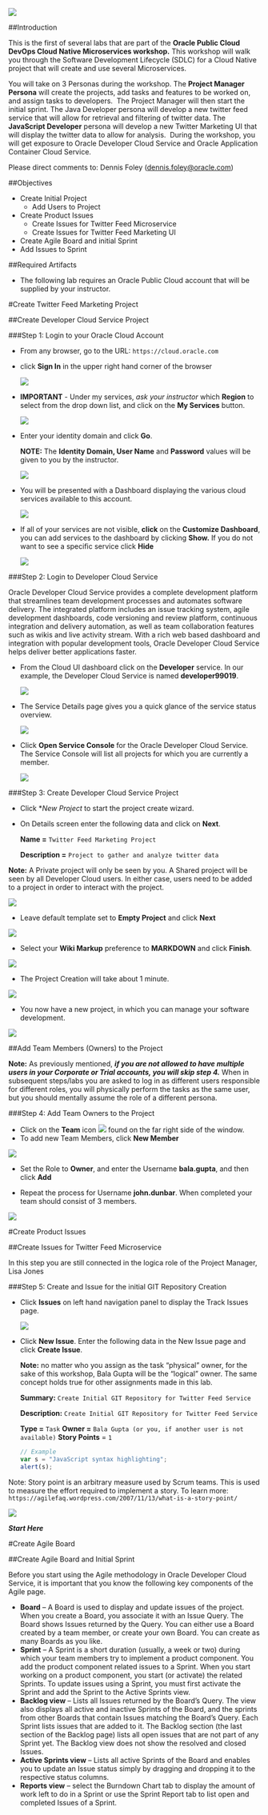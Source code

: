 
![](images/NATD.png)  

##Introduction

This is the first of several labs that are part of the **Oracle Public Cloud DevOps Cloud Native Microservices workshop.** This workshop will walk you through the Software Development Lifecycle (SDLC) for a Cloud Native project that will create and use several Microservices.

You will take on 3 Personas during the workshop. The **Project Manager Persona** will create the projects, add tasks and features to be worked on, and assign tasks to developers.  The Project Manager will then start the initial sprint. The Java Developer persona will develop a new twitter feed service that will allow for retrieval and filtering of twitter data. The **JavaScript Developer** persona will develop a new Twitter Marketing UI that will display the twitter data to allow for analysis.  During the workshop, you will get exposure to Oracle Developer Cloud Service and Oracle Application Container Cloud Service.

Please direct comments to: Dennis Foley (dennis.foley@oracle.com)

##Objectives
- Create Initial Project
    - Add Users to Project
- Create Product Issues
    - Create Issues for Twitter Feed Microservice
    - Create Issues for Twitter Feed Marketing UI
- Create Agile Board and initial Sprint
- Add Issues to Sprint

##Required Artifacts
- The following lab requires an Oracle Public Cloud account that will be supplied by your instructor.


#Create Twitter Feed Marketing Project

##Create Developer Cloud Service Project

###Step 1: Login to your Oracle Cloud Account
- From any browser, go to the URL:
    `https://cloud.oracle.com`

- click **Sign In** in the upper right hand corner of the browser

    ![](images/Picture1.png)

- **IMPORTANT** - Under my services, *ask your instructor* which **Region** to select from the drop down list, and click on the **My Services** button.

    ![](images/Picture2.png)

- Enter your identity domain and click **Go**.

    **NOTE:** The **Identity Domain, User Name** and **Password** values will be given to you by the instructor.

    ![](images/Picture3.png)
    
- You will be presented with a Dashboard displaying the various cloud services available to this account. 

    ![](images/Picture4.png)
    
- If all of your services are not visible, **click** on the **Customize Dashboard**, you can add services to the dashboard by clicking **Show.** If you do not want to see a specific service click **Hide**

    ![](images/Picture5.png)
    
###Step 2: Login to Developer Cloud Service

Oracle Developer Cloud Service provides a complete development platform that streamlines team development processes and automates software delivery. The integrated platform includes an issue tracking system, agile development dashboards, code versioning and review platform, continuous integration and delivery automation, as well as team collaboration features such as wikis and live activity stream. With a rich web based dashboard and integration with popular development tools, Oracle Developer Cloud Service helps deliver better applications faster.

- From the Cloud UI dashboard click on the **Developer** service. In our example, the Developer Cloud Service is named **developer99019**.

    ![](images/Picture6.png)
    
- The Service Details page gives you a quick glance of the service status overview.

    ![](images/Picture7.png)
    
- Click **Open Service Console** for the Oracle Developer Cloud Service. The Service Console will list all projects for which you are currently a member.

    ![](images/Picture8.png)

###Step 3: Create Developer Cloud Service Project

- Click **New Project* to start the project create wizard.
- On Details screen enter the following data and click on **Next**.

    **Name =** `Twitter Feed Marketing Project`

    **Description =** `Project to gather and analyze twitter data`
    
**Note:** A Private project will only be seen by you. A Shared project will be seen by all Developer Cloud users. In either case, users need to be added to a project in order to interact with the project.

![](images/Picture9.png)

- Leave default template set to **Empty Project** and click **Next**

![](images/Picture10.png)

- Select your **Wiki Markup** preference to **MARKDOWN** and click **Finish**.

![](images/Picture11.png)

- The Project Creation will take about 1 minute.

![](images/Picture12.png)

- You now have a new project, in which you can manage your software development.

![](images/Picture13.png)

##Add Team Members (Owners) to the Project

**Note:** As previously mentioned, **_if you are not allowed to have multiple users in your Corporate or Trial accounts, you will skip step 4._** When in subsequent steps/labs you are asked to log in as different users responsible for different roles, you will physically perform the tasks as the same user, but you should mentally assume the role of a different persona. 

###Step 4: Add Team Owners to the Project

- Click on the **Team** icon ![](images/TeamIcon.png) found on the far right side of the window.
- To add new Team Members, click **New Member**

![](images/Picture14.png)

- Set the Role to **Owner**, and enter the Username **bala.gupta**, and then click **Add**

- Repeat the process for Username **john.dunbar**. When completed your team should consist of 3 members.

![](images/Picture15.png)

#Create Product Issues

##Create Issues for Twitter Feed Microservice

In this step you are still connected in the logica role of the Project Manager, Lisa Jones

###Step 5: Create and Issue for the initial GIT Repository Creation

- Click **Issues** on left hand navigation panel to display the Track Issues page.

    ![](images/Picture16.png)

- Click **New Issue**. Enter the following data in the New Issue page and click **Create Issue**. 

    **Note:** no matter who you assign as the task “physical” owner, for the sake of this workshop, Bala Gupta will be the “logical” owner. The same concept holds true for other assignments made in this lab.

    **Summary:**
    `Create Initial GIT Repository for Twitter Feed Service`
    
    **Description:**
    `Create Initial GIT Repository for Twitter Feed Service`
    
    **Type =** `Task`
    **Owner =** `Bala Gupta (or you, if another user is not available)`
    **Story Points** = `1`
    
    ```javascript
    // Example
    var s = "JavaScript syntax highlighting";
    alert(s);
    ```
 
Note: Story point is an arbitrary measure used by Scrum teams. This is used to measure the effort required to implement a story. To learn more: `https://agilefaq.wordpress.com/2007/11/13/what-is-a-story-point/`

![](images/Picture17.png)

**_Start Here_**
    
#Create Agile Board

##Create Agile Board and Initial Sprint

Before you start using the Agile methodology in Oracle Developer Cloud Service, it is important that you know the following key components of the Agile page.

- **Board** – A Board is used to display and update issues of the project. When you create a Board, you associate it with an Issue Query. The Board shows Issues returned by the Query.
You can either use a Board created by a team member, or create your own Board. You can create as many Boards as you like.
- **Sprint** – A Sprint is a short duration (usually, a week or two) during which your team members try to implement a product component.
You add the product component related issues to a Sprint. When you start working on a product component, you start (or activate) the related Sprints. To update issues using a Sprint, you must first activate the Sprint and add the Sprint to the Active Sprints view.
- **Backlog view** – Lists all Issues returned by the Board’s Query. The view also displays all active and inactive Sprints of the Board, and the sprints from other Boards that contain Issues matching the Board’s Query.
Each Sprint lists issues that are added to it. The Backlog section (the last section of the Backlog page) lists all open issues that are not part of any Sprint yet. The Backlog view does not show the resolved and closed Issues.
- **Active Sprints view** – Lists all active Sprints of the Board and enables you to update an Issue status simply by dragging and dropping it to the respective status columns.
- **Reports view** – select the Burndown Chart tab to display the amount of work left to do in a Sprint or use the Sprint Report tab to list open and completed Issues of a Sprint.

